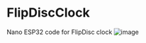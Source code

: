 # FlipDiscClock
Nano ESP32 code for FlipDisc clock
![image](https://github.com/user-attachments/assets/f076506d-4b0f-4e24-8999-a8cfd5927b91)

